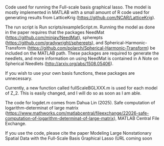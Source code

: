 Code used for running the Full-scale basis graphical lasso. The model is mostly implemented in MATLAB with a small amount of R code used for generating results from LatticeKrig (https://github.com/NCAR/LatticeKrig).

The run script is Run scripts/exampleScript.m. Running the model as done in the paper requires that the packages NeedMat (https://github.com/minjay/NeedMat), spherepts (https://github.com/gradywright/spherepts), and Spherical-Harmonic-Transform (https://github.com/polarch/Spherical-Harmonic-Transform) be included on the MATLAB path. These packages are required to generate the needlets, and more information on using NeedMat is contained in A Note on Spherical Needlets (http://arxiv.org/abs/1508.05406).

If you wish to use your own basis functions, these packages are unnecessary. 

Currently, a new function called fullScaleBGLXXX.m is used for each model of Z_2. This is easily changed, and I will do so as soon as I am able.

The code for logdet.m comes from 
Dahua Lin (2025). Safe computation of logarithm-determinat of large matrix (https://www.mathworks.com/matlabcentral/fileexchange/22026-safe-computation-of-logarithm-determinat-of-large-matrix), MATLAB Central File Exchange.

If you use the code, please cite the paper Modeling Large Nonstationary Spatial Data
with the Full-Scale Basis Graphical Lasso (URL coming soon